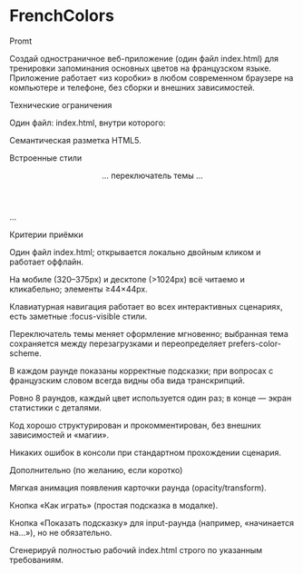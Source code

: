 # FrenchColors

Promt

Создай одностраничное веб-приложение (один файл index.html) для тренировки запоминания основных цветов на французском языке. Приложение работает «из коробки» в любом современном браузере на компьютере и телефоне, без сборки и внешних зависимостей.

Технические ограничения

Один файл: index.html, внутри которого:

Семантическая разметка HTML5.

Встроенные стили <style> (чистый CSS, без библиотеки).

Встроенный скрипт <script> (vanilla JS, без фреймворков, модулей и пакетов).

Mobile-first адаптивная вёрстка. Корректная работа от ширины 320px и выше.

Доступность (a11y):

Семантические теги (header, main, section, nav, footer, button, form, fieldset, legend, ul/ol/li, dialog или section для модалки результатов).

Чёткие focus-стили для всех интерактивных элементов.

Подписи/описания (aria-label, aria-labelledby, aria-describedby) где необходимо.

Полное управление с клавиатуры (Tab/Shift+Tab, Enter/Space, стрелки для списков/радиокнопок).

Контраст не ниже WCAG AA в обеих темах.

Тёмная тема:

Авто-подстройка по prefers-color-scheme: dark.

Ручной переключатель темы (кнопка/тоггл). Выбор сохраняется в localStorage и имеет приоритет над prefers-color-scheme.

Качество кода:

Понятные, самодокументируемые имена переменных и функций.

Код разбит на логические блоки с комментариями: данные, состояние, утилиты, рендер, логика раундов, анимации/эффекты, доступность, сохранение темы и т.д.

Без магических чисел; ключевые значения — в CSS-переменных и/или константах JS.

Контент и данные

Используй ровно 8 цветов (каждый используется в точности один раз за сессию):

id	HEX	ruName	frName	frIPA	ruPhon
1	#E74C3C	красный	rouge	/ʁuʒ/	[руж]
2	#3498DB	синий	bleu	/blø/	[блё]
3	#27AE60	зелёный	vert	/vɛʁ/	[вэр]
4	#F1C40F	жёлтый	jaune	/ʒon/	[жон]
5	#2C3E50	чёрный	noir	/nwaʁ/	[нуар]
6	#ECF0F1	белый	blanc	/blɑ̃/	[блан]
7	#E67E22	оранжевый	orange	/ɔʁɑ̃ʒ/	[оранж]
8	#8E44AD	фиолетовый	violet	/vjɔlɛ/	[виолэ]

Требование: при каждом упоминании французского слова рядом показывай две транскрипции — французскую (IPA) и русскую (приближённая фонетика).

Игровая логика

Сессия состоит ровно из 8 раундов. Каждый цвет используется один раз.

В каждом раунде случайно выбирается тип вопроса (равновероятно, но без двух одинаковых типов подряд, если возможно):

Ввод текста: показывается цветовой свотч (большой круг/карточка) + подсказка «Напишите этот цвет по-французски». Пользователь вводит слово, нажимает Enter/кнопку «Проверить».

Сравнение без учёта регистра и лишних пробелов. Для данных слов акцентных знаков нет, но предусмотрите нормализацию Юникода.

После ответа показать корректную форму: rouge /ʁuʒ/ [руж] и т.п., отметив «верно»/«неверно».

Выбор из 4 вариантов: показывается французское слово (с транскрипциями прямо рядом: rouge /ʁuʒ/ [руж]) и 4 цветовых свотча (радиокнопки или кнопки). Один правильный, три случайных distractor'а.

Выбор мышью/тачем или клавишами стрелок + Enter/Space. Есть фокус-стили.

После клика «Далее»/Enter начинается следующий раунд. Прогресс-бар: «Раунд 3/8».

Без таймера. Фокус автоматически перемещается к основному интерактивному элементу раунда (поле ввода или первый вариант).

Статистика по завершении (модальное окно или отдельный экран):

Итог: «X из 8 верно».

Список раундов: цвет-образец ↔ правильный ответ (с фр. словом + IPA + рус. транскрипцией) и отметка, где была ошибка.

Кнопки: «Сыграть снова», «Домой» (сброс сессии). При «Сыграть снова» — перемешать порядок цветов и типов вопросов.

UI/UX

Минималистичный современный дизайн:

Сетка из CSS Grid/Flex. Воздух, крупная типографика, мягкие тени, радиусы 12–16px.

Акцентные размеры: заголовок 22–24px на мобиле, 28–32px на десктопе. Текст 16–18px.

CSS-переменные для цветов тем/светлой темы: --bg, --fg, --surface, --muted, --accent, --ok, --error.

Крупный свотч цвета (круг или карточка) с подписью.

Кнопки-призраки/заливка, видимые состояния: :hover, :focus-visible, :disabled, :active, aria-pressed.

Элементы интерфейса:

Header: логотип-текст «Couleurs FR», переключатель темы (кнопка с aria-pressed), ссылка «Как играть» (открывает краткую подсказку).

Main: карточка текущего раунда, прогресс-индикатор, область ответа.

Footer: маленькая подпись (автор/версия).

Локализация интерфейса: русский язык UI. Французские слова — всегда с IPA и русской транскрипцией.

Темы и сохранение

По умолчанию тема определяется из prefers-color-scheme.

При переключении пользователем сохранить theme = "light" | "dark" в localStorage. При загрузке страницы сперва читать локальное значение, только потом падать на prefers-color-scheme.

Для визуализации использовать разные --bg, --surface, --fg и т.д. в :root и @media (prefers-color-scheme: dark), плюс класс .theme-dark при ручном выборе.

Доступность (детали реализации)

Основные области помечены role="region" с aria-labelledby при необходимости.

Прогресс имеет aria-live="polite" или использовать <progress> с подписью.

Сообщения «верно/неверно» в нотификаторе с aria-live="assertive" (коротко, без спама).

Для множественного выбора — либо <fieldset><legend>…</legend></fieldset>, либо список кнопок с role="radiogroup" и role="radio" + корректное управление стрелками и aria-checked.

Для модального экрана результатов: либо <dialog>, либо секция с focus trap, aria-modal="true", правильное возвращение фокуса по закрытии.

Минимальный target size кнопок ≥44×44 CSS-px.

Состояние и архитектура JS

Реализуй как «мини-MVC» без библиотек:

Константы данных: массив COLORS с объектами { id, hex, ruName, frName, frIPA, ruPhon }.

Состояние игры:

const gameState = {
  roundIndex: 0,            // 0..7
  order: [],                // массив из 8 id цветов в случайном порядке
  questionTypes: [],        // массив из 8 типов: 'input' | 'choice', перемешанные с ограничением «не два подряд» по возможности
  answers: [],              // [{ colorId, type, isCorrect, userAnswer, correctAnswer }]
  startedAt: Date.now()
};


Утилиты: shuffle(array), pickDistractors(correctId, count), normalizeInput(str), setTheme(theme), persistTheme(), restoreTheme(), moveFocusTo(selectorOrEl).

Рендер:

renderRound() — выводит интерфейс текущего раунда.

renderProgress() — «Раунд X/8» + прогресс-бар.

renderResults() — финальная статистика.

Обработчики:

onSubmitInputAnswer(e), onSelectChoice(optionId), onNextRound(), onRestart(), onToggleTheme().

Клавиатура:

Enter/Space для подтверждения.

Стрелки для перемещения по вариантам радиогруппы.

Escape для закрытия модалки результатов/подсказки.

Проверка ответов

Для типа input: сравнивай normalizeInput(userAnswer) с frName.

Для choice: сравнение по id.

После проверки всегда показывай блок «Правильно/Неправильно», отображая французское слово вместе с /IPA/ [русская транскрипция] и цветовой свотч. Кнопка «Далее».

Визуальные детали

Используй CSS-переменные и системные шрифты (ui-sans-serif, system-ui, -apple-system, Segoe UI, Roboto, Inter, Arial).

Кнопки и карточки — скругление 12–16px, тени box-shadow (умеренно), анимации transition: 150–200ms.

На маленьких экранах контент — в одну колонку; на больших — центрированный контейнер max-width: 720–840px.

Производительность и совместимость

Никаких внешних шрифтов/иконок/скриптов.

Всё в одном файле, без defer можно, но предпочтительнее defer.

Код должен работать в актуальных версиях Chrome, Safari, Firefox, Edge на десктопе и мобильных.

Что сгенерировать на выходе

Сгенерируй один файл index.html со следующим приблизительным каркасом (наполнить реальным, работающим кодом):

<!doctype html>
<html lang="ru">
<head>
  <meta charset="utf-8" />
  <meta name="viewport" content="width=device-width, initial-scale=1" />
  <title>Couleurs FR — тренажёр цветов</title>

  <style>
    /* CSS-переменные тем/светлой темы, базовая типографика, сетка, кнопки,
       фокус-стили (outline + offset), прогресс, карточки, свотчи, модалка,
       @media (prefers-color-scheme: dark) и класс .theme-dark */
  </style>
</head>

<body>
  <header>… переключатель темы …</header>
  <main id="app" role="main">
    <!-- секция прогресса -->
    <!-- карточка раунда: либо форма ввода, либо радиогруппа с 4 свотчами -->
    <!-- нотификатор «верно/неверно» с aria-live -->
  </main>
  <footer>…</footer>

  <!-- разметка модалки результатов (dialog или секция), focus-trap -->

  <script>
    // ==== ДАННЫЕ ====
    // const COLORS = [ { id, hex, ruName, frName, frIPA, ruPhon }, ... ];

    // ==== СОСТОЯНИЕ И ХРАНИЛКИ ====
    // let gameState = { ... };

    // ==== УТИЛИТЫ (shuffle, normalize, theme) ====

    // ==== ТЕМА (prefers + localStorage) ====

    // ==== РЕНДЕРИНГ (раунд/прогресс/результаты) ====

    // ==== ОБРАБОТЧИКИ СОБЫТИЙ ====

    // ==== ИНИЦИАЛИЗАЦИЯ ====
    // restoreTheme(); initGame(); renderRound();
  </script>
</body>
</html>

Критерии приёмки

Один файл index.html; открывается локально двойным кликом и работает оффлайн.

На мобиле (320–375px) и десктопе (>1024px) всё читаемо и кликабельно; элементы ≥44×44px.

Клавиатурная навигация работает во всех интерактивных сценариях, есть заметные :focus-visible стили.

Переключатель темы меняет оформление мгновенно; выбранная тема сохраняется между перезагрузками и переопределяет prefers-color-scheme.

В каждом раунде показаны корректные подсказки; при вопросах с французским словом всегда видны оба вида транскрипций.

Ровно 8 раундов, каждый цвет используется один раз; в конце — экран статистики с деталями.

Код хорошо структурирован и прокомментирован, без внешних зависимостей и «магии».

Никаких ошибок в консоли при стандартном прохождении сценария.

Дополнительно (по желанию, если коротко)

Мягкая анимация появления карточки раунда (opacity/transform).

Кнопка «Как играть» (простая подсказка в модалке).

Кнопка «Показать подсказку» для input-раунда (например, «начинается на…»), но не обязательно.

Сгенерируй полностью рабочий index.html строго по указанным требованиям.
